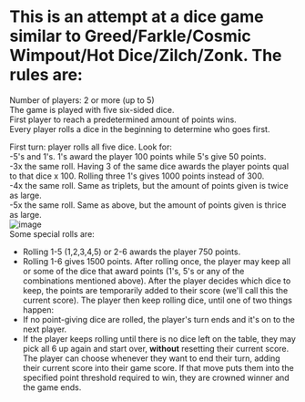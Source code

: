 # This is an attempt at a dice game similar to Greed/Farkle/Cosmic Wimpout/Hot Dice/Zilch/Zonk. The rules are:  
Number of players: 2 or more (up to 5)  
The game is played with five six-sided dice.  
First player to reach a predetermined amount of points wins.  
Every player rolls a dice in the beginning to determine who goes first.  

First turn: player rolls all five dice. Look for:  
-5's and 1's. 1's award the player 100 points while 5's give 50 points.  
-3x the same roll. Having 3 of the same dice awards the player points qual to that dice x 100. Rolling three 1's gives 1000 points instead of 300.  
-4x the same roll. Same as triplets, but the amount of points given is twice as large.  
-5x the same roll. Same as above, but the amount of points given is thrice as large.  
![image](https://github.com/Xiraeth/greed/assets/77112995/ae742c8c-ebd4-4368-a751-15c2d112fb3a)  
Some special rolls are:  
- Rolling 1-5 (1,2,3,4,5) or 2-6 awards the player 750 points.
- Rolling 1-6 gives 1500 points.
After rolling once, the player may keep all or some of the dice that award points (1's, 5's or any of the combinations mentioned above).
After the player decides which dice to keep, the points are temporarily added to their score (we'll call this the current score). The player then keep rolling dice, until one of two things happen:
- If no point-giving dice are rolled, the player's turn ends and it's on to the next player.
- If the player keeps rolling until there is no dice left on the table, they may pick all 6 up again and start over, **without** resetting their current score.
The player can choose whenever they want to end their turn, adding their current score into their game score. If that move puts them into the specified point threshold required to win, they are crowned winner and the game ends.
